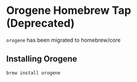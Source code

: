 # Orogene Homebrew Tap (Deprecated)

`orogene` has been migrated to homebrew/core

## Installing Orogene

```shell
brew install orogene
```
